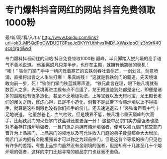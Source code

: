 # 专门爆料抖音网红的网站 抖音免费领取1000粉

最/新/观/看/入/口/ http://www.baidu.com/link?url=ok3_Ml5QdPpOWDUDT8PseJcBKYiYUthhvs1MDf_XWaxIqoOiiz3h9rK40scs4rg4&wd

专门爆料抖音网红的网站 抖音免费领取1000粉
 巅峰，半只脚踏入蜕凡境的高手语气不善地说道。
    他距离蜕凡只差半步，也许在主殿，就拥有他突破的契机！
    “嘭！”
    铁剑门掌门手中一柄闪烁着寒芒的玄铁剑吞吐着剑芒，一剑划过，剑意喷涌，直接将出言之人生生打爆！
    果真凶残！
    “这就是我铁剑门的霸道，先天境谁敢向前一步，死！”铁剑门掌门铁蓝城寒声道。
    “铁兄此言在理，眼下蜕凡境就有数百人之多，先天境再进主殿有点不合适了，龙王殿遗迹到处都是造化，即便是诸多的副殿也有很多造化，甚至不乏地级功法，上等宝器以及天材地宝，龙王殿长老们的闭关之所，修炼心得，已是不小造化，倘若不是武帝下令熔炉境以上不得插手，就算是这些副殿也没有你们插手的份儿，还去速速退去！”裘铁蚩声音中气十足地说道。
    他虽然苍老，血气枯败，但是境界不低，蜕凡境七重天巅峰的大高手，比起铁剑门的现任掌门铁蓝城还要更强一分！
    这些中品宗门实力最强者也绝对不会存在熔炉境强者，一旦门派之内拥有熔炉境强者，便可以被九扇门核查部门晋升为上品宗门，上品宗门的领地以及可允许收入门庭的弟子数量都会大大增加。
    倘若门派内拥有金刚境强者才可以称之为超品宗门，但是这各个等级的宗门只见也有许多的差距，有些上品宗门虽然没有金刚境的强者，但是却有十几甚至几十个熔炉境的强者，这样的宗门比起寻常的超品宗门也丝毫不逊色。
